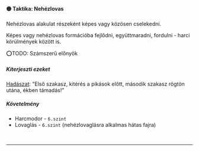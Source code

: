 #### 🟡 Taktika: Nehézlovas

Nehézlovas alakulat részeként képes vagy közösen cselekedni.

Képes vagy nehézlovas formációba fejlődni, együttmaradni, fordulni - harci körülmények között is.

⭕TODO: Számszerű előnyök

##### Kiterjeszti ezeket

[Hadászat](../kepzettsegek.tudomanyos/hadaszat.md): "Első szakasz, kitérés a pikások előtt, második szakasz rögtön utána, ékben támadás!"

##### Követelmény

- Harcmodor - `6.szint`
- Lovaglás - `6.szint` (nehézlovaglásra alkalmas hátas fajra)

<br />

---
